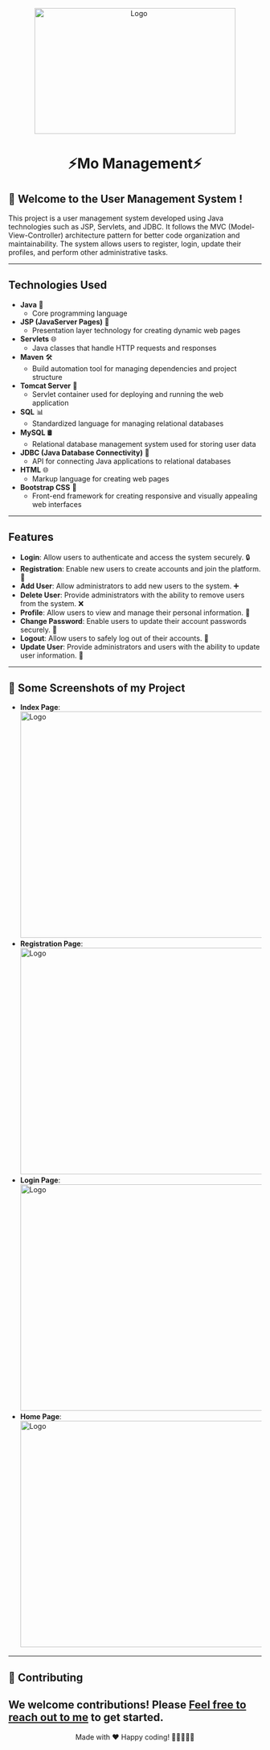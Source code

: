 <p align="center">
  <img src="https://github.com/Fanibhusana/Employee-Management-System-REST_API/assets/125716338/0652007e-aaaf-4fb7-a8da-805f6bdeb3c2"alt="Logo" width="400" height="250">
</p>
<h1 align="center">⚡Mo Management⚡</h1>

## 🚀 Welcome to the User Management System !

This project is a user management system developed using Java technologies such as JSP, Servlets, and JDBC. It follows the MVC (Model-View-Controller) architecture pattern for better code organization and maintainability. The system allows users to register, login, update their profiles, and perform other administrative tasks.

---

## Technologies Used

- **Java** 🚀
  - Core programming language
- **JSP (JavaServer Pages)** 📝
  - Presentation layer technology for creating dynamic web pages
- **Servlets** 🌐
  - Java classes that handle HTTP requests and responses
- **Maven** 🛠️
  - Build automation tool for managing dependencies and project structure
- **Tomcat Server** 🚀
  - Servlet container used for deploying and running the web application
- **SQL** 📊
  - Standardized language for managing relational databases
- **MySQL** 🛢️
  - Relational database management system used for storing user data
- **JDBC (Java Database Connectivity)** 📂
  - API for connecting Java applications to relational databases
- **HTML** 🌐
  - Markup language for creating web pages
- **Bootstrap CSS** 🎨
  - Front-end framework for creating responsive and visually appealing web interfaces

---
## Features

- **Login**: Allow users to authenticate and access the system securely. 🔒
- **Registration**: Enable new users to create accounts and join the platform. 📝
- **Add User**: Allow administrators to add new users to the system. ➕
- **Delete User**: Provide administrators with the ability to remove users from the system. ❌
- **Profile**: Allow users to view and manage their personal information. 👤
- **Change Password**: Enable users to update their account passwords securely. 🔑
- **Logout**: Allow users to safely log out of their accounts. 🚪
- **Update User**: Provide administrators and users with the ability to update user information. 🔄
---
## 📸 Some Screenshots of my Project 
- **Index Page**: <br> <img src="https://github.com/Fanibhusana/Employee-Management-System-REST_API/assets/125716338/aac4ccd6-de98-40a3-8764-14449cb59b38" alt="Logo" width="800" height="450"> <br>
- **Registration Page**:  <br> <img src="https://github.com/Fanibhusana/Employee-Management-System-REST_API/assets/125716338/ccc491e4-6a8b-4048-8669-efb0439847e3" alt="Logo" width="800" height="450"> <br>
- **Login Page**:<br> <img src="https://github.com/Fanibhusana/Employee-Management-System-REST_API/assets/125716338/6c7b627c-e1f8-4b45-8b62-c6bbcc5e875c" alt="Logo" width="800" height="450"> <br>
- **Home Page**: <br> <img src="https://github.com/Fanibhusana/Employee-Management-System-REST_API/assets/125716338/f6227a20-80c2-47a3-b0ab-4b36617a327e" alt="Logo" width="800" height="450"> <br>
---
## 🤝 Contributing

We welcome contributions! Please [Feel free to reach out to me](https://forms.gle/5VPwFY7KtV1V6W4i8) to get started.
---

<p align="center">
  Made with ❤️
  Happy coding! 🚀👩‍💻👨‍💻
</p>
